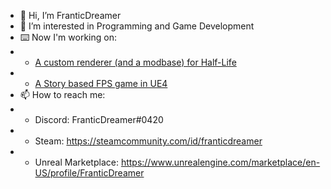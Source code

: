 - 👋 Hi, I’m FranticDreamer
- 👀 I’m interested in Programming and Game Development
- ⌨️ Now I'm working on:
- - [A custom renderer (and a modbase) for Half-Life](https://github.com/edgarbarney/halflife-planckepoch/tree/spirit/spirit-1.8-trinity)
- - [A Story based FPS game in UE4](https://store.steampowered.com/app/1353210/CAPITAL/)
- 📫 How to reach me:
- - Discord: FranticDreamer#0420
- - Steam: https://steamcommunity.com/id/franticdreamer
- - Unreal Marketplace: https://www.unrealengine.com/marketplace/en-US/profile/FranticDreamer
